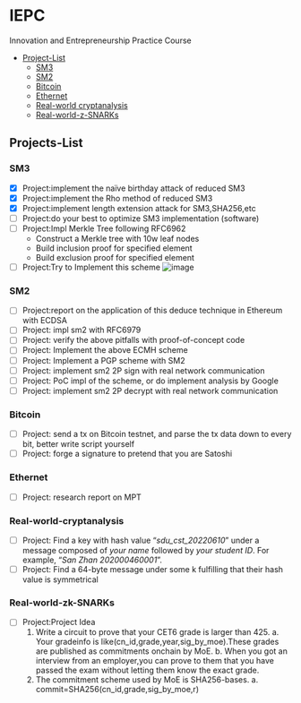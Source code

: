# IEPC

Innovation and Entrepreneurship Practice Course

- [Project-List](#projects-list)
  - [SM3](#sm3)
  - [SM2](#sm2)
  - [Bitcoin](#bitcoin)
  - [Ethernet](#ethernet)
  - [Real-world cryptanalysis](#real-world-cryptanalysis)
  - [Real-world-z-SNARKs](#real-world-zk-snarks)

## Projects-List

### SM3

- [x] Project:implement the naïve birthday attack of reduced SM3
- [x] Project:implement the Rho method of reduced SM3
- [x] Project:implement length extension attack for SM3,SHA256,etc
- [ ] Project:do your best to optimize SM3 implementation (software)
- [ ] Project:Impl Merkle Tree following RFC6962
  - Construct a Merkle tree with 10w leaf nodes
  - Build inclusion proof for specified element
  - Build exclusion proof for specified element
- [ ] Project:Try to Implement this scheme
![image](http://other-file.blackh1.top/%E5%88%9B%E6%96%B0%E5%88%9B%E4%B8%9A%E5%AE%9E%E8%B7%B5/SM3_01.png)

### SM2

- [ ] Project:report on the application of this deduce technique in Ethereum with ECDSA
- [ ] Project: impl sm2 with RFC6979
- [ ] Project: verify the above pitfalls with proof-of-concept code
- [ ] Project: Implement the above ECMH scheme
- [ ] Project: Implement a PGP scheme with SM2
- [ ] Project: implement sm2 2P sign with real network communication
- [ ] Project: PoC impl of the scheme, or do implement analysis by Google
- [ ] Project: implement sm2 2P decrypt with real network communication

### Bitcoin

- [ ] Project: send a tx on Bitcoin testnet, and parse the tx data down to every bit, better write script yourself
- [ ] Project: forge a signature to pretend that you are Satoshi

### Ethernet

- [ ] Project: research report on MPT

### Real-world-cryptanalysis

- [ ] Project: Find a key with hash value “*sdu_cst_20220610*” under a message composed of *your name* followed by *your student ID*. For example, “*San Zhan 202000460001*”.
- [ ] Project: Find a 64-byte message under some k fulfilling that their hash value is symmetrical

### Real-world-zk-SNARKs

- [ ] Project:Project Idea
  1. Write a circuit to prove that your CET6 grade is larger than 425.
    a. Your gradeinfo is like(cn_id,grade,year,sig_by_moe).These grades are published as commitments onchain by MoE.
    b. When you got an interview from an employer,you can prove to them that you have passed the exam without letting them know the exact grade.
  2. The commitment scheme used by MoE is SHA256-bases.
    a. commit=SHA256(cn_id,grade,sig_by_moe,r)
